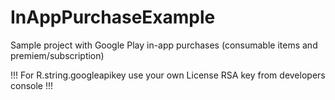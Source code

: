 InAppPurchaseExample
====================


Sample project with Google Play in-app purchases (consumable items and premiem/subscription)


!!! For R.string.googleapikey use your own License RSA key from developers console  !!!
